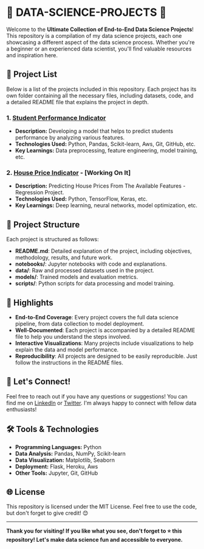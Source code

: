 # 🚀 DATA-SCIENCE-PROJECTS 🧠

Welcome to the **Ultimate Collection of End-to-End Data Science Projects**! This repository is a compilation of my data science projects, each one showcasing a different aspect of the data science process. Whether you're a beginner or an experienced data scientist, you'll find valuable resources and inspiration here.

## 📂 Project List

Below is a list of the projects included in this repository. Each project has its own folder containing all the necessary files, including datasets, code, and a detailed README file that explains the project in depth.

### 1. **[Student Performance Indicator](https://github.com/AnoopGeorge418/Student-Performance-Indicator.git)**

   - **Description:** Developing a model that helps to predict students performance by analyzing various features.
   - **Technologies Used:** Python, Pandas, Scikit-learn, Aws, Git, GitHub, etc.
   - **Key Learnings:** Data preprocessing, feature engineering, model training, etc.

### 2. **[House Price Indicator](https://github.com/AnoopGeorge418/House-Price-Predictor) - [Working On It]**

   - **Description:** Predicting House Prices From The Available Features - Regression Project.
   - **Technologies Used:** Python, TensorFlow, Keras, etc.
   - **Key Learnings:** Deep learning, neural networks, model optimization, etc.


## 🎯 Project Structure

Each project is structured as follows:

- **README.md**: Detailed explanation of the project, including objectives, methodology, results, and future work.
- **notebooks/**: Jupyter notebooks with code and explanations.
- **data/**: Raw and processed datasets used in the project.
- **models/**: Trained models and evaluation metrics.
- **scripts/**: Python scripts for data processing and model training.

## 🌟 Highlights

- **End-to-End Coverage**: Every project covers the full data science pipeline, from data collection to model deployment.
- **Well-Documented**: Each project is accompanied by a detailed README file to help you understand the steps involved.
- **Interactive Visualizations**: Many projects include visualizations to help explain the data and model performance.
- **Reproducibility**: All projects are designed to be easily reproducible. Just follow the instructions in the README files.

## 💬 Let's Connect!

Feel free to reach out if you have any questions or suggestions! You can find me on [LinkedIn](https://www.linkedin.com/in/anoopgeorge418/) or [Twitter](https://twitter.com/anoopgeorge418). I'm always happy to connect with fellow data enthusiasts!

## 🛠️ Tools & Technologies

- **Programming Languages:** Python
- **Data Analysis:** Pandas, NumPy, Scikit-learn
- **Data Visualization:** Matplotlib, Seaborn
- **Deployment:** Flask, Heroku, Aws
- **Other Tools:** Jupyter, Git, GitHub

## 🌐 License

This repository is licensed under the MIT License. Feel free to use the code, but don't forget to give credit! 😊

---

**Thank you for visiting! If you like what you see, don't forget to ⭐ this repository! Let's make data science fun and accessible to everyone.**
